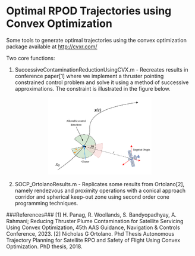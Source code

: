 # Optimal RPOD Trajectories using Convex Optimization

Some tools to generate optimal trajectories using the convex optimization package available at http://cvxr.com/

Two core functions: 

1. SuccessiveContaminationReductionUsingCVX.m - Recreates results in conference paper[1] where we implement a thruster pointing constrained control problem and solve it using a method of successive approximations. The constraint is illustrated in the figure below.

<p align="center" width="100%">
    <img width="55%" src="diagramConstraint.png"> 
</p>

2. SOCP_OrtolanoResults.m - Replicates some results from Ortolano[2], namely rendezvous and proximity operations with a conical approach corridor and spherical keep-out zone using second order cone programming techniques.


###References###
[1] H. Panag, R. Woollands, S. Bandyopadhyay, A. Rahmani; Reducing Thruster Plume Contamination for Satellite Servicing Using Convex Optimization, 45th AAS Guidance, Navigation & Controls Conference, 2023. 
[2] Nicholas G Ortolano. Phd Thesis Autonomous Trajectory Planning for Satellite RPO and Safety of Flight Using Convex Optimization. PhD thesis, 2018.

